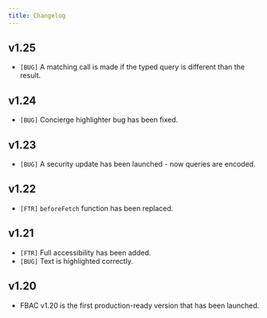 ```yaml
---
title: Changelog
---
```


## v1.25

* `[BUG]` A matching call is made if the typed query is different than the result.

## v1.24

* `[BUG]` Concierge highlighter bug has been fixed.

## v1.23

* `[BUG]` A security update has been launched - now queries are encoded.

## v1.22

* `[FTR]` `beforeFetch` function has been replaced.

## v1.21

* `[FTR]` Full accessibility has been added.
* `[BUG]` Text is highlighted correctly.

## v1.20

* FBAC v1.20 is the first production-ready version that has been launched.



